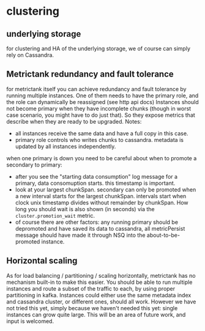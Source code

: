 # clustering

## underlying storage
for clustering and HA of the underlying storage, we of course can simply rely on Cassandra.

## Metrictank redundancy and fault tolerance

for metrictank itself you can achieve redundancy and fault tolerance by running multiple instances.
One of them needs to have the primary role, and the role can dynamically be reassigned (see http api docs)
Instances should not become primary when they have incomplete chunks (though in worst case scenario, you might
have to do just that).  So they expose metrics that describe when they are ready to be upgraded.
Notes:
* all instances receive the same data and have a full copy in this case.
* primary role controls who writes chunks to cassandra. metadata is updated by all instances independently.

when one primary is down you need to be careful about when to promote a secondary to primary:

* after you see the "starting data consumption" log message for a primary, data consomuption starts. this timestamp is important.
* look at your largest chunkSpan. secondary can only be promoted when a new interval starts for the largest chunkSpan. intervals start when clock unix timestamp divides without remainder by chunkSpan. How long you should wait is also shown (in seconds) via the `cluster.promotion_wait` metric.
* of course there are other factors: any running primary should be depromoted and have saved its data to cassandra, all metricPersist message should have made it through NSQ into the about-to-be-promoted instance.


## Horizontal scaling

As for load balancing / partitioning / scaling horizontally, metrictank has no mechanism built-in to make this easier.
You should be able to run multiple instances and route a subset of the traffic to each, by using proper
partitioning in kafka. Instances could either use the same metadata index and cassandra cluster, or different ones, should all work.
However we have not tried this yet, simply because we haven't needed this yet: single instances can grow quite large.
This will be an area of future work, and input is welcomed.

